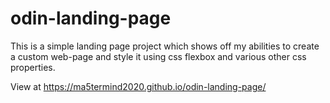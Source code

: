 # odin-landing-page

This is a simple landing page project which shows off my abilities to create a custom web-page
and style it using css flexbox and various other css properties.

View at https://ma5termind2020.github.io/odin-landing-page/
